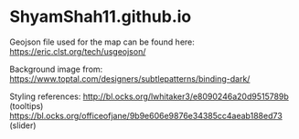 # ShyamShah11.github.io

Geojson file used for the map can be found here: https://eric.clst.org/tech/usgeojson/

Background image from: https://www.toptal.com/designers/subtlepatterns/binding-dark/

Styling references: 
http://bl.ocks.org/lwhitaker3/e8090246a20d9515789b (tooltips)
https://bl.ocks.org/officeofjane/9b9e606e9876e34385cc4aeab188ed73 (slider)					